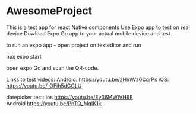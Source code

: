 # AwesomeProject

This is a test app for react Native components
Use Expo app to test on real device
Dowload Expo Go app to your actual mobile device and test.

to run an expo app - 
open project on texteditor and run 

npx expo start

open expo Go and scan the QR-code.


Links to test videos: 
Android: https://youtu.be/zHmWz0CqrPs
iOS: https://youtu.be/_OFih5dGGLU

datepicker test:
ios https://youtu.be/Ey36MWIVH9E     
Android   https://youtu.be/PnTQ_MqIK1k
